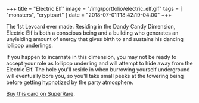 +++
title = "Electric Elf"
image = "/img/portfolio/electric_elf.gif"
tags = [ "monsters", "cryptoart" ]
date = "2018-07-01T18:42:19-04:00"
+++

The 1st Levcard ever made. Residing in the Dandy Candy Dimension, Electric Elf is both a conscious being and a building who generates an unyielding amount of energy that gives birth to and sustains his dancing lollipop underlings. 

<!--more-->

If you happen to incarnate in this dimension, you may not be ready to accept your role as lollipop underling and will attempt to hide away from the Electric Elf. The hole you'll reside in when burrowing yourself underground will eventually bore you, so you'll take small peeks at the towering being before getting hypnotized by the party atmosphere. 

[Buy this card on SuperRare](https://superrare.co/artwork/electric-elf-688).
